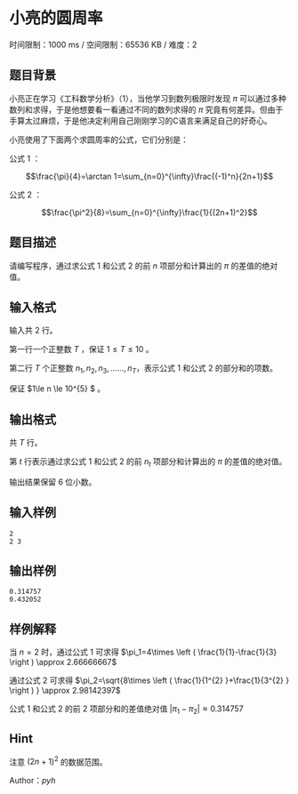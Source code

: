 # 小亮的圆周率

时间限制：1000 ms / 空间限制：65536 KB / 难度：2

## 题目背景

小亮正在学习《工科数学分析》（1），当他学习到数列极限时发现 $\pi$ 可以通过多种数列和求得，于是他想要看一看通过不同的数列求得的 $\pi$ 究竟有何差异。但由于手算太过麻烦，于是他决定利用自己刚刚学习的C语言来满足自己的好奇心。

小亮使用了下面两个求圆周率的公式，它们分别是：

公式 $1$ ：

$$\frac{\pi}{4}=\arctan 1=\sum_{n=0}^{\infty}\frac{(-1)^n}{2n+1}$$

公式 $2$ ：

$$\frac{\pi^2}{8}=\sum_{n=0}^{\infty}\frac{1}{(2n+1)^2}$$

## 题目描述

请编写程序，通过求公式 $1$ 和公式 $2$ 的前 $n$ 项部分和计算出的 $\pi$ 的差值的绝对值。

## 输入格式

输入共 $2$ 行。

第一行一个正整数 $T$ ，保证 $1\le T \le 10$ 。

第二行 $T$ 个正整数 $n_1,n_2,n_3,……,n_T$，表示公式 $1$ 和公式 $2$ 的部分和的项数。

保证 $1\le n \le 10^{5} $ 。

## 输出格式

共 $T$ 行。

第 $t$ 行表示通过求公式 $1$ 和公式 $2$ 的前 $n_t$ 项部分和计算出的 $\pi$ 的差值的绝对值。

输出结果保留 $6$ 位小数。

## 输入样例

    2
    2 3

## 输出样例

    0.314757
    0.432052

## 样例解释

当 $n=2$ 时，通过公式 $1$ 可求得 $\pi_1=4\times \left ( \frac{1}{1}-\frac{1}{3}  \right ) \approx 2.66666667$

通过公式 $2$ 可求得 $\pi_2=\sqrt{8\times \left ( \frac{1}{1^{2} }+\frac{1}{3^{2} }  \right )  } \approx 2.98142397$

公式 $1$ 和公式 $2$ 的前 $2$ 项部分和的差值绝对值 $|\pi_{1}-\pi_{2}| \approx 0.314757$

## Hint

注意 $(2n+1)^2$ 的数据范围。

Author：$pyh$
